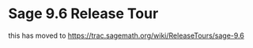 

# Sage 9.6 Release Tour

this has moved to <a href="https://trac.sagemath.org/wiki/ReleaseTours/sage-9.6">https://trac.sagemath.org/wiki/ReleaseTours/sage-9.6</a> 
